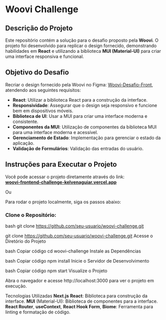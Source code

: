 # Woovi Challenge

## Descrição do Projeto
Este repositório contém a solução para o desafio proposto pela **Woovi**. O projeto foi desenvolvido para replicar o design fornecido, demonstrando habilidades em **React** e utilizando a biblioteca **MUI (Material-UI)** para criar uma interface responsiva e funcional.

## Objetivo do Desafio
Recriar o design fornecido pela Woovi no Figma: [Woovi-Desafio-Front](https://www.figma.com/design/hv1LgD7oNrtlmfWgKBG6PF/Woovi-Desafio-Front?node-id=0-1&t=E3GdukMimd3q91j2-0), atendendo aos seguintes requisitos:

- **React**: Utilizar a biblioteca React para a construção da interface.
- **Responsividade**: Assegurar que o design seja responsivo e funcione bem em dispositivos móveis.
- **Biblioteca de UI**: Usar a MUI para criar uma interface moderna e consistente.
- **Componentes da MUI**: Utilização de componentes da biblioteca MUI para uma interface moderna e acessível.
- **Gerenciamento de Estado**: Implementação para gerenciar o estado da aplicação.
- **Validação de Formulários**: Validação das entradas do usuário.

## Instruções para Executar o Projeto

Você pode acessar o projeto diretamente através do link:  
**[woovi-frontend-challenge-kelvenaguiar.vercel.app](https://woovi-frontend-challenge-kelvenaguiar.vercel.app)**

Ou

Para rodar o projeto localmente, siga os passos abaixo:

### Clone o Repositório:
bash
git clone https://github.com/seu-usuario/woovi-challenge.git

git clone https://github.com/seu-usuario/woovi-challenge.git
Acesse o Diretório do Projeto

bash
Copiar código
cd woovi-challenge
Instale as Dependências

bash
Copiar código
npm install
Inicie o Servidor de Desenvolvimento

bash
Copiar código
npm start
Visualize o Projeto

Abra o navegador e acesse http://localhost:3000 para ver o projeto em execução.

Tecnologias Utilizadas
**Next.js**
**React**: Biblioteca para construção da interface.
**MUI** (Material-UI): Biblioteca de componentes para a interface.
**React Router**, **useContext**, **React Hook Form**,
**Biome**: Ferramenta para linting e formatação de código.

